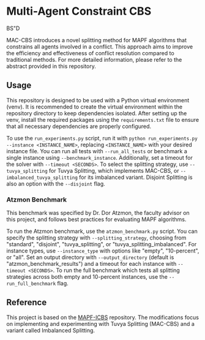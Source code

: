 # Multi-Agent Constraint CBS
BS"D

MAC-CBS introduces a novel splitting method for MAPF algorithms that constrains all agents involved in a conflict. This approach aims to improve the efficiency and effectiveness of conflict resolution compared to traditional methods. For more detailed information, please refer to the abstract provided in this repository.

## Usage
This repository is designed to be used with a Python virtual environment (venv). It is recommended to create the virtual environment within the repository directory to keep dependencies isolated. After setting up the venv, install the required packages using the `requirements.txt` file to ensure that all necessary dependencies are properly configured.

To use the `run_experiments.py` script, run it with `python run_experiments.py --instance <INSTANCE_NAME>`, replacing `<INSTANCE_NAME>` with your desired instance file. You can run all tests with `--run_all_tests` or benchmark a single instance using `--benchmark_instance`. Additionally, set a timeout for the solver with `--timeout <SECONDS>`. To select the splitting strategy, use `--tuvya_splitting` for Tuvya Splitting, which implements MAC-CBS, or `--imbalanced_tuvya_splitting` for its imbalanced variant. Disjoint Splitting is also an option with the `--disjoint` flag.

### Atzmon Benchmark
This benchmark was specified by Dr. Dor Atzmon, the faculty advisor on this project, and follows best practices for evaluating MAPF algorithms.

To run the Atzmon benchmark, use the `atzmon_benchmark.py` script. You can specify the splitting strategy with `--splitting_strategy`, choosing from "standard", "disjoint", "tuvya_splitting", or "tuvya_splitting_imbalanced". For instance types, use `--instance_type` with options like "empty", "10-percent", or "all". Set an output directory with `--output_directory` (default is "atzmon_benchmark_results") and a timeout for each instance with `--timeout <SECONDS>`. To run the full benchmark which tests all splitting strategies across both empty and 10-percent instances, use the `--run_full_benchmark` flag.

## Reference
This project is based on the [MAPF-ICBS](https://github.com/gloriyo/MAPF-ICBS) repository. The modifications focus on implementing and experimenting with Tuvya Splitting (MAC-CBS) and a variant called Imbalanced Splitting.

